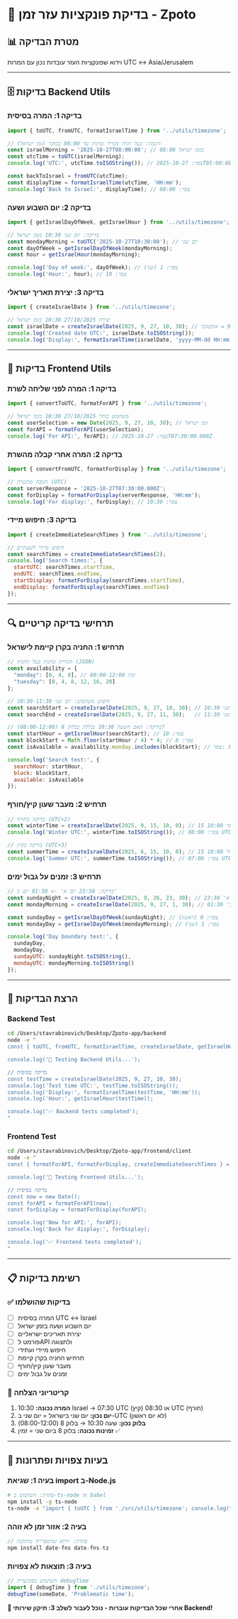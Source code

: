 # 🧪 בדיקת פונקציות עזר זמן - Zpoto

## 📊 מטרת הבדיקה
וידוא שפונקציות העזר עובדות נכון עם המרות UTC ↔ Asia/Jerusalem

---

## 🗄️ בדיקות Backend Utils

### בדיקה 1: המרה בסיסית
```typescript
import { toUTC, fromUTC, formatIsraelTime } from '../utils/timezone';

// דוגמה: בעל חניה מגדיר זמינות עד 08:00 בבוקר (זמן ישראל)
const israelMorning = '2025-10-27T08:00:00'; // 08:00 בזמן ישראל
const utcTime = toUTC(israelMorning);
console.log('UTC:', utcTime.toISOString()); // צפוי: 2025-10-27T05:00:00.000Z (בחורף)

const backToIsrael = fromUTC(utcTime);
const displayTime = formatIsraelTime(utcTime, 'HH:mm');
console.log('Back to Israel:', displayTime); // צפוי: 08:00
```

### בדיקה 2: יום השבוע ושעה
```typescript
import { getIsraelDayOfWeek, getIsraelHour } from '../utils/timezone';

// בדיקה: יום שני 10:30 בזמן ישראל
const mondayMorning = toUTC('2025-10-27T10:30:00'); // יום שני
const dayOfWeek = getIsraelDayOfWeek(mondayMorning);
const hour = getIsraelHour(mondayMorning);

console.log('Day of week:', dayOfWeek); // צפוי: 1 (שני)
console.log('Hour:', hour); // צפוי: 10
```

### בדיקה 3: יצירת תאריך ישראלי
```typescript
import { createIsraelDate } from '../utils/timezone';

// יצירת 27/10/2025 10:30 בזמן ישראל
const israelDate = createIsraelDate(2025, 9, 27, 10, 30); // חודש 9 = אוקטובר
console.log('Created date UTC:', israelDate.toISOString());
console.log('Display:', formatIsraelTime(israelDate, 'yyyy-MM-dd HH:mm'));
```

---

## 📱 בדיקות Frontend Utils

### בדיקה 1: המרה לפני שליחה לשרת
```javascript
import { convertToUTC, formatForAPI } from '../utils/timezone';

// משתמש בוחר 27/10/2025 10:30 בזמן ישראל
const userSelection = new Date(2025, 9, 27, 10, 30); // זמן ישראל
const forAPI = formatForAPI(userSelection);
console.log('For API:', forAPI); // צפוי: 2025-10-27T07:30:00.000Z
```

### בדיקה 2: המרה אחרי קבלה מהשרת
```javascript
import { convertFromUTC, formatForDisplay } from '../utils/timezone';

// תגובה מהשרת (UTC)
const serverResponse = '2025-10-27T07:30:00.000Z';
const forDisplay = formatForDisplay(serverResponse, 'HH:mm');
console.log('For display:', forDisplay); // צפוי: 10:30
```

### בדיקה 3: חיפוש מיידי
```javascript
import { createImmediateSearchTimes } from '../utils/timezone';

// חיפוש מיידי לשעתיים
const searchTimes = createImmediateSearchTimes(2);
console.log('Search times:', {
  startUTC: searchTimes.startTime,
  endUTC: searchTimes.endTime,
  startDisplay: formatForDisplay(searchTimes.startTime),
  endDisplay: formatForDisplay(searchTimes.endTime)
});
```

---

## 🔍 תרחישי בדיקה קריטיים

### תרחיש 1: החניה בקרן קיימת לישראל
```javascript
// הגדרת זמינות בעל החניה (JSON)
const availability = {
  "monday": [0, 4, 8], // זמין 00:00-12:00
  "tuesday": [0, 4, 8, 12, 16, 20]
};

// חיפוש משתמש: יום שני 10:30-11:30
const searchStart = createIsraelDate(2025, 9, 27, 10, 30); // יום שני 10:30
const searchEnd = createIsraelDate(2025, 9, 27, 11, 30);   // יום שני 11:30

// בדיקה: האם השעה 10:30 נכללת בבלוק 8 (08:00-12:00)?
const startHour = getIsraelHour(searchStart); // צפוי: 10
const blockStart = Math.floor(startHour / 4) * 4; // צפוי: 8
const isAvailable = availability.monday.includes(blockStart); // צפוי: true

console.log('Search test:', {
  searchHour: startHour,
  block: blockStart,
  available: isAvailable
});
```

### תרחיש 2: מעבר שעון קיץ/חורף
```javascript
// בדיקה בחורף (UTC+2)
const winterTime = createIsraelDate(2025, 0, 15, 10, 0); // 15 ינואר 10:00
console.log('Winter UTC:', winterTime.toISOString()); // צפוי: 08:00 UTC

// בדיקה בקיץ (UTC+3) 
const summerTime = createIsraelDate(2025, 6, 15, 10, 0); // 15 יולי 10:00
console.log('Summer UTC:', summerTime.toISOString()); // צפוי: 07:00 UTC
```

### תרחיש 3: זמנים על גבול ימים
```javascript
// בדיקה: 23:30 יום א' -> 01:30 יום ב'
const sundayNight = createIsraelDate(2025, 9, 26, 23, 30); // יום א' 23:30
const mondayMorning = createIsraelDate(2025, 9, 27, 1, 30); // יום ב' 01:30

const sundayDay = getIsraelDayOfWeek(sundayNight); // צפוי: 0 (ראשון)
const mondayDay = getIsraelDayOfWeek(mondayMorning); // צפוי: 1 (שני)

console.log('Day boundary test:', {
  sundayDay,
  mondayDay,
  sundayUTC: sundayNight.toISOString(),
  mondayUTC: mondayMorning.toISOString()
});
```

---

## 🚀 הרצת הבדיקות

### Backend Test
```bash
cd /Users/stavrabinovich/Desktop/Zpoto-app/backend
node -e "
const { toUTC, fromUTC, formatIsraelTime, createIsraelDate, getIsraelHour } = require('./src/utils/timezone.ts');

console.log('🧪 Testing Backend Utils...');

// בדיקה בסיסית
const testTime = createIsraelDate(2025, 9, 27, 10, 30);
console.log('Test time UTC:', testTime.toISOString());
console.log('Display:', formatIsraelTime(testTime, 'HH:mm'));
console.log('Hour:', getIsraelHour(testTime));

console.log('✅ Backend tests completed');
"
```

### Frontend Test  
```bash
cd /Users/stavrabinovich/Desktop/Zpoto-app/frontend/client
node -e "
const { formatForAPI, formatForDisplay, createImmediateSearchTimes } = require('./utils/timezone.js');

console.log('🧪 Testing Frontend Utils...');

// בדיקה בסיסית
const now = new Date();
const forAPI = formatForAPI(now);
const forDisplay = formatForDisplay(forAPI);

console.log('Now for API:', forAPI);
console.log('Back for display:', forDisplay);

console.log('✅ Frontend tests completed');
"
```

---

## 📋 רשימת בדיקות

### ✅ בדיקות שהושלמו
- [ ] המרה בסיסית UTC ↔ Israel
- [ ] יום השבוע ושעה בזמן ישראל  
- [ ] יצירת תאריכים ישראליים
- [ ] פורמט לAPI ולתצוגה
- [ ] חיפוש מיידי ועתידי
- [ ] תרחיש החניה בקרן קיימת
- [ ] מעבר שעון קיץ/חורף
- [ ] זמנים על גבול ימים

### 🎯 קריטריוני הצלחה
1. **המרה נכונה:** 10:30 Israel → 07:30 UTC (קיץ) או 08:30 UTC (חורף)
2. **יום נכון:** יום שני בישראל = יום שני ב-UTC (לא יום ראשון)
3. **בלוק נכון:** שעה 10:30 → בלוק 8 (08:00-12:00)
4. **זמינות נכונה:** בלוק 8 ביום שני = זמין ✅

---

## 🚨 בעיות צפויות ופתרונות

### בעיה 1: שגיאת import ב-Node.js
```bash
# פתרון: השתמש ב-ts-node או babel
npm install -g ts-node
ts-node -e "import { toUTC } from './src/utils/timezone'; console.log(toUTC('2025-10-27T10:00:00'));"
```

### בעיה 2: אזור זמן לא זוהה
```javascript
// פתרון: וידוא שהספרייה מותקנת
npm install date-fns date-fns-tz
```

### בעיה 3: תוצאות לא צפויות
```javascript
// השתמש בפונקציית debugTime
import { debugTime } from './utils/timezone';
debugTime(someDate, 'Problematic time');
```

**🎯 אחרי שכל הבדיקות עוברות - נוכל לעבור לשלב 3: תיקון שירותי Backend!**
